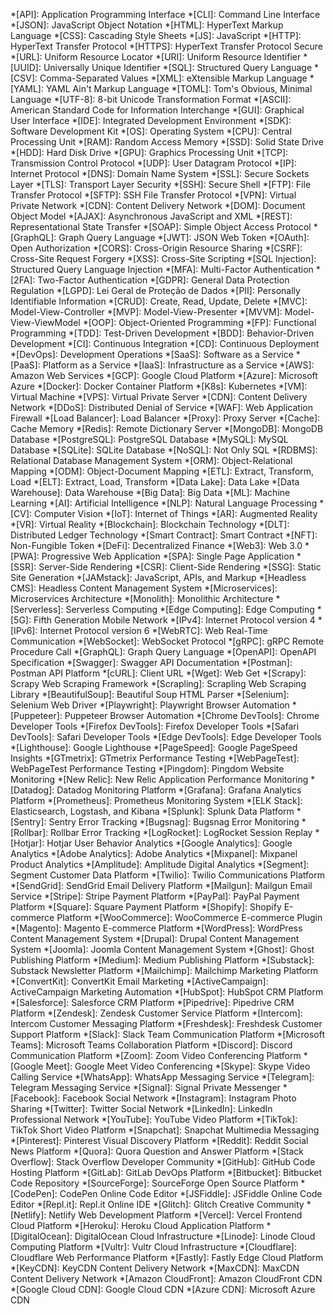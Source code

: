 *[API]: Application Programming Interface
*[CLI]: Command Line Interface
*[JSON]: JavaScript Object Notation
*[HTML]: HyperText Markup Language
*[CSS]: Cascading Style Sheets
*[JS]: JavaScript
*[HTTP]: HyperText Transfer Protocol
*[HTTPS]: HyperText Transfer Protocol Secure
*[URL]: Uniform Resource Locator
*[URI]: Uniform Resource Identifier
*[UUID]: Universally Unique Identifier
*[SQL]: Structured Query Language
*[CSV]: Comma-Separated Values
*[XML]: eXtensible Markup Language
*[YAML]: YAML Ain't Markup Language
*[TOML]: Tom's Obvious, Minimal Language
*[UTF-8]: 8-bit Unicode Transformation Format
*[ASCII]: American Standard Code for Information Interchange
*[GUI]: Graphical User Interface
*[IDE]: Integrated Development Environment
*[SDK]: Software Development Kit
*[OS]: Operating System
*[CPU]: Central Processing Unit
*[RAM]: Random Access Memory
*[SSD]: Solid State Drive
*[HDD]: Hard Disk Drive
*[GPU]: Graphics Processing Unit
*[TCP]: Transmission Control Protocol
*[UDP]: User Datagram Protocol
*[IP]: Internet Protocol
*[DNS]: Domain Name System
*[SSL]: Secure Sockets Layer
*[TLS]: Transport Layer Security
*[SSH]: Secure Shell
*[FTP]: File Transfer Protocol
*[SFTP]: SSH File Transfer Protocol
*[VPN]: Virtual Private Network
*[CDN]: Content Delivery Network
*[DOM]: Document Object Model
*[AJAX]: Asynchronous JavaScript and XML
*[REST]: Representational State Transfer
*[SOAP]: Simple Object Access Protocol
*[GraphQL]: Graph Query Language
*[JWT]: JSON Web Token
*[OAuth]: Open Authorization
*[CORS]: Cross-Origin Resource Sharing
*[CSRF]: Cross-Site Request Forgery
*[XSS]: Cross-Site Scripting
*[SQL Injection]: Structured Query Language Injection
*[MFA]: Multi-Factor Authentication
*[2FA]: Two-Factor Authentication
*[GDPR]: General Data Protection Regulation
*[LGPD]: Lei Geral de Proteção de Dados
*[PII]: Personally Identifiable Information
*[CRUD]: Create, Read, Update, Delete
*[MVC]: Model-View-Controller
*[MVP]: Model-View-Presenter
*[MVVM]: Model-View-ViewModel
*[OOP]: Object-Oriented Programming
*[FP]: Functional Programming
*[TDD]: Test-Driven Development
*[BDD]: Behavior-Driven Development
*[CI]: Continuous Integration
*[CD]: Continuous Deployment
*[DevOps]: Development Operations
*[SaaS]: Software as a Service
*[PaaS]: Platform as a Service
*[IaaS]: Infrastructure as a Service
*[AWS]: Amazon Web Services
*[GCP]: Google Cloud Platform
*[Azure]: Microsoft Azure
*[Docker]: Docker Container Platform
*[K8s]: Kubernetes
*[VM]: Virtual Machine
*[VPS]: Virtual Private Server
*[CDN]: Content Delivery Network
*[DDoS]: Distributed Denial of Service
*[WAF]: Web Application Firewall
*[Load Balancer]: Load Balancer
*[Proxy]: Proxy Server
*[Cache]: Cache Memory
*[Redis]: Remote Dictionary Server
*[MongoDB]: MongoDB Database
*[PostgreSQL]: PostgreSQL Database
*[MySQL]: MySQL Database
*[SQLite]: SQLite Database
*[NoSQL]: Not Only SQL
*[RDBMS]: Relational Database Management System
*[ORM]: Object-Relational Mapping
*[ODM]: Object-Document Mapping
*[ETL]: Extract, Transform, Load
*[ELT]: Extract, Load, Transform
*[Data Lake]: Data Lake
*[Data Warehouse]: Data Warehouse
*[Big Data]: Big Data
*[ML]: Machine Learning
*[AI]: Artificial Intelligence
*[NLP]: Natural Language Processing
*[CV]: Computer Vision
*[IoT]: Internet of Things
*[AR]: Augmented Reality
*[VR]: Virtual Reality
*[Blockchain]: Blockchain Technology
*[DLT]: Distributed Ledger Technology
*[Smart Contract]: Smart Contract
*[NFT]: Non-Fungible Token
*[DeFi]: Decentralized Finance
*[Web3]: Web 3.0
*[PWA]: Progressive Web Application
*[SPA]: Single Page Application
*[SSR]: Server-Side Rendering
*[CSR]: Client-Side Rendering
*[SSG]: Static Site Generation
*[JAMstack]: JavaScript, APIs, and Markup
*[Headless CMS]: Headless Content Management System
*[Microservices]: Microservices Architecture
*[Monolith]: Monolithic Architecture
*[Serverless]: Serverless Computing
*[Edge Computing]: Edge Computing
*[5G]: Fifth Generation Mobile Network
*[IPv4]: Internet Protocol version 4
*[IPv6]: Internet Protocol version 6
*[WebRTC]: Web Real-Time Communication
*[WebSocket]: WebSocket Protocol
*[gRPC]: gRPC Remote Procedure Call
*[GraphQL]: Graph Query Language
*[OpenAPI]: OpenAPI Specification
*[Swagger]: Swagger API Documentation
*[Postman]: Postman API Platform
*[cURL]: Client URL
*[Wget]: Web Get
*[Scrapy]: Scrapy Web Scraping Framework
*[Scrapling]: Scrapling Web Scraping Library
*[BeautifulSoup]: Beautiful Soup HTML Parser
*[Selenium]: Selenium Web Driver
*[Playwright]: Playwright Browser Automation
*[Puppeteer]: Puppeteer Browser Automation
*[Chrome DevTools]: Chrome Developer Tools
*[Firefox DevTools]: Firefox Developer Tools
*[Safari DevTools]: Safari Developer Tools
*[Edge DevTools]: Edge Developer Tools
*[Lighthouse]: Google Lighthouse
*[PageSpeed]: Google PageSpeed Insights
*[GTmetrix]: GTmetrix Performance Testing
*[WebPageTest]: WebPageTest Performance Testing
*[Pingdom]: Pingdom Website Monitoring
*[New Relic]: New Relic Application Performance Monitoring
*[Datadog]: Datadog Monitoring Platform
*[Grafana]: Grafana Analytics Platform
*[Prometheus]: Prometheus Monitoring System
*[ELK Stack]: Elasticsearch, Logstash, and Kibana
*[Splunk]: Splunk Data Platform
*[Sentry]: Sentry Error Tracking
*[Bugsnag]: Bugsnag Error Monitoring
*[Rollbar]: Rollbar Error Tracking
*[LogRocket]: LogRocket Session Replay
*[Hotjar]: Hotjar User Behavior Analytics
*[Google Analytics]: Google Analytics
*[Adobe Analytics]: Adobe Analytics
*[Mixpanel]: Mixpanel Product Analytics
*[Amplitude]: Amplitude Digital Analytics
*[Segment]: Segment Customer Data Platform
*[Twilio]: Twilio Communications Platform
*[SendGrid]: SendGrid Email Delivery Platform
*[Mailgun]: Mailgun Email Service
*[Stripe]: Stripe Payment Platform
*[PayPal]: PayPal Payment Platform
*[Square]: Square Payment Platform
*[Shopify]: Shopify E-commerce Platform
*[WooCommerce]: WooCommerce E-commerce Plugin
*[Magento]: Magento E-commerce Platform
*[WordPress]: WordPress Content Management System
*[Drupal]: Drupal Content Management System
*[Joomla]: Joomla Content Management System
*[Ghost]: Ghost Publishing Platform
*[Medium]: Medium Publishing Platform
*[Substack]: Substack Newsletter Platform
*[Mailchimp]: Mailchimp Marketing Platform
*[ConvertKit]: ConvertKit Email Marketing
*[ActiveCampaign]: ActiveCampaign Marketing Automation
*[HubSpot]: HubSpot CRM Platform
*[Salesforce]: Salesforce CRM Platform
*[Pipedrive]: Pipedrive CRM Platform
*[Zendesk]: Zendesk Customer Service Platform
*[Intercom]: Intercom Customer Messaging Platform
*[Freshdesk]: Freshdesk Customer Support Platform
*[Slack]: Slack Team Communication Platform
*[Microsoft Teams]: Microsoft Teams Collaboration Platform
*[Discord]: Discord Communication Platform
*[Zoom]: Zoom Video Conferencing Platform
*[Google Meet]: Google Meet Video Conferencing
*[Skype]: Skype Video Calling Service
*[WhatsApp]: WhatsApp Messaging Service
*[Telegram]: Telegram Messaging Service
*[Signal]: Signal Private Messenger
*[Facebook]: Facebook Social Network
*[Instagram]: Instagram Photo Sharing
*[Twitter]: Twitter Social Network
*[LinkedIn]: LinkedIn Professional Network
*[YouTube]: YouTube Video Platform
*[TikTok]: TikTok Short Video Platform
*[Snapchat]: Snapchat Multimedia Messaging
*[Pinterest]: Pinterest Visual Discovery Platform
*[Reddit]: Reddit Social News Platform
*[Quora]: Quora Question and Answer Platform
*[Stack Overflow]: Stack Overflow Developer Community
*[GitHub]: GitHub Code Hosting Platform
*[GitLab]: GitLab DevOps Platform
*[Bitbucket]: Bitbucket Code Repository
*[SourceForge]: SourceForge Open Source Platform
*[CodePen]: CodePen Online Code Editor
*[JSFiddle]: JSFiddle Online Code Editor
*[Repl.it]: Repl.it Online IDE
*[Glitch]: Glitch Creative Community
*[Netlify]: Netlify Web Development Platform
*[Vercel]: Vercel Frontend Cloud Platform
*[Heroku]: Heroku Cloud Application Platform
*[DigitalOcean]: DigitalOcean Cloud Infrastructure
*[Linode]: Linode Cloud Computing Platform
*[Vultr]: Vultr Cloud Infrastructure
*[Cloudflare]: Cloudflare Web Performance Platform
*[Fastly]: Fastly Edge Cloud Platform
*[KeyCDN]: KeyCDN Content Delivery Network
*[MaxCDN]: MaxCDN Content Delivery Network
*[Amazon CloudFront]: Amazon CloudFront CDN
*[Google Cloud CDN]: Google Cloud CDN
*[Azure CDN]: Microsoft Azure CDN
